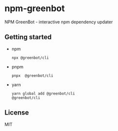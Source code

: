 # npm-greenbot

NPM GreenBot - interactive npm dependency updater

## Getting started

- npm 
  ```
  npx @greenbot/cli
  ```
- pnpm
  ```
  pnpx  @greenbot/cli
  ```
- yarn
  ```
  yarn global add @greenbot/cli
  @greenbot/cli
  ```
## License

MIT
